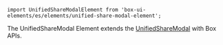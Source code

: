 `import UnifiedShareModalElement from 'box-ui-elements/es/elements/unified-share-modal-element';`

The UnifiedShareModal Element extends the <a href="/?path=/docs/features-unifiedsharemodal--basic">UnifiedShareModal</a> with Box APIs.
